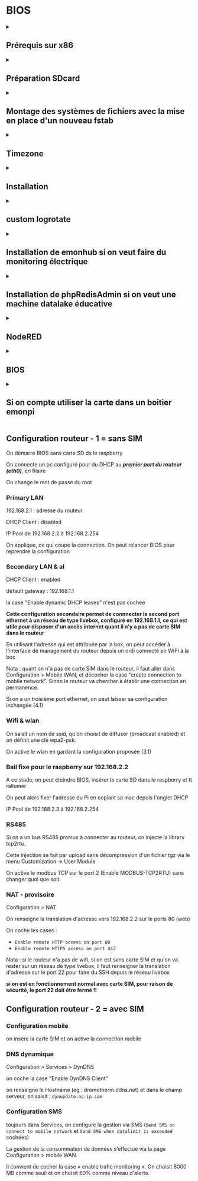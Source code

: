 # BIOS

<details id=1>
<summary><h2>Prérequis sur x86</h2></summary>

__étape non nécessaire sur plateforme ARM de type raspberry__

```
sudo echo $USER' ALL=(ALL) NOPASSWD: ALL' | sudo tee /etc/sudoers.d/$USER && sudo chmod 0440 /etc/sudoers.d/$USER
```
si on n'applique pas cette modification sur X86, sync ne fonctionnera pas
</details>


<details id=2>
<summary><h2>Préparation SDcard</h2></summary>

Télécharger la dernière raspios (ne plus utiliser les versions 32 bits) :

https://www.raspberrypi.org/software/operating-systems/#raspberry-pi-os-64-bit

Prendre la lite version sans desktop

Les images les plus récentes sont compressées au format xz qui a un bien meilleur taux de compression que zip. Il faut installer les utilitaires.
```
sudo apt install xz-utils

xz -d -v 2022-04-04-raspios-bullseye-armhf-lite.img.xz
2022-04-04-raspios-bullseye-armhf-lite.img.xz (1/1)
  100 %     296,6 MiB / 1 924,0 MiB = 0,154    53 MiB/s       0:36
```

Graver sur SD avec [balena etcher download page](https://www.balena.io/etcher/)

Avec les nouvelles images raspiOS, dès qu'on boote le PI, il faut avoir un écran et un clavier pour créer un utilisateur, prendre `pi` et `raspberry` puisque les choses sont changées en suivant. 

Si on veut utiliser une distribution ubuntu : https://cdimage.ubuntu.com/releases/

### Activer le SSH

Uniquement si on utilise raspiOS, pas nécessaire sous Ubuntu :
```
cd /media/alexandrecuer/boot
touch ssh
```

### Repartionner - solution 1 : gparted

C'est la solution la plus ergonomique pour organiser l'espace disque comme on le souhaite.
```
sudo gparted &
```
On redimensionne l'image qui contient le système et on utilise tout l'espace disque restant pour créer une nouvelle partition appelée datas en utilisant un système de fichier ext2

On boote le Pi

Pour vérifier que le partionnement s'est bien réalisé : `sudo parted -l`

### Repartionner - solution 2 : utiliser init_resize.sh

```
cd /media/alexandrecuer/boot
cp cmdline.txt cmdline2.txt
sed -i "s~init=\/usr\/lib\/raspi-config\/init_resize.sh~~" cmdline.txt
```
On boote le Pi :
```
wget https://raw.githubusercontent.com/openenergymonitor/EmonScripts/master/install/init_resize.sh
chmod +x init_resize.sh
sudo mv init_resize.sh /usr/lib/raspi-config/init_resize.sh
sudo mv /boot/cmdline2.txt /boot/cmdline.txt
sudo reboot
```
init_resize.sh uptodate par rapport à l'officiel - cf https://github.com/RPi-Distro/raspi-config/blob/master/usr/lib/raspi-config/init_resize.sh
```
https://raw.githubusercontent.com/alexandrecuer/EmonScripts/init_resize/install/init_resize.sh
```
On redimensionne la carte SD :
```
sudo resize2fs /dev/mmcblk0p2
sudo mkfs.ext2 -b 1024 /dev/mmcblk0p3
```
</details>

<details id=3>
<summary><h2>Montage des systèmes de fichiers avec la mise en place d'un nouveau fstab</h2></summary>

```
sudo mkdir /var/opt/emoncms
sudo chown www-data /var/opt/emoncms
wget https://raw.githubusercontent.com/openenergymonitor/EmonScripts/master/defaults/etc/fstab
sudo cp fstab /etc/fstab
sudo reboot
```
</details>

<details id=4>
<summary><h2>Timezone</h2></summary>

Si on est sous raspios : `sudo raspi-config`

Si on est sous Ubuntu, on commence par regarder la timezone :
```
timedatectl list-timezones | grep -i paris
Europe/Paris
ls -al /etc/localtime 
lrwxrwxrwx 1 root root 27 Apr 19 10:06 /etc/localtime -> /usr/share/zoneinfo/Etc/UTC
```
On met en place la nouvelle timezone :
```
sudo unlink /etc/localtime
sudo ln -s /usr/share/zoneinfo/Europe/Paris /etc/localtime
```
Pour vérifier que la nouvelle timezone est bien prise en compte :
```
timedatectl
```
</details>

<details id=5>
<summary><h2>Installation</h2></summary>
  
```
cd /opt
sudo mkdir openenergymonitor
sudo chown $(id -u -n):$(id -u -n) openenergymonitor
cd openenergymonitor
wget https://raw.githubusercontent.com/dromotherm/sandbox/master/makefile
```  
On met à jour la distribution
```
make osupdate
```
Si on veut utiliser log2ram (https://github.com/azlux/log2ram), il vaut mieux l'installer avant d'installer apache

```
make log2ram
```
On passe SIZE à 128Mo  `sudo nano /etc/log2ram.conf`

On reboote pour activer log2ram

Pour que l'installation du module backup ne pose pas de questions, on clone le repo EmonScripts
```
cd /opt/openenergymonitor
git clone https://github.com/openenergymonitor/EmonScripts
cp EmonScripts/install/emonsd.config.ini EmonScripts/install/config.ini
```

On installe les dépendances :
```
make apache
make mysql
make php
make redis
make mosquitto
```
on change le nom de machine et le mot de passe du sudoer :
```
make customize
```
On reboote le PI

On installe le moteur :
```
cd /opt/openenergymonitor
make emoncms
make sudoers
make apacheconf
make feedwriter
make service-runner
make emoncms_mqtt
```
On installe les modules :
```
make module name=graph
make module name=dashboard
make symodule name=sync
make symodule name=postprocess
make symodule name=backup
```
</details>

<details id=8>
<summary><h2>custom logrotate</h2></summary>

```
make custom_logrotate
```
</details>

<details id=6>
<summary><h2>Installation de emonhub si on veut faire du monitoring électrique</h2></summary>
  
```
cd /opt/openenergymonitor/EmonScripts/install
./emonhub.sh
cd /opt/openenergymonitor
make module name=config
```
</details>

<details id=7>
<summary><h2>Installation de phpRedisAdmin si on veut une machine datalake éducative</h2></summary>

```
cd /opt/openenergymonitor
make phpRedisAdmin
```
dans ce cas, il convient de sécuriser un minimum :
```
nano phpRedisAdmin/includes/config.sample.inc.php
```
on décommente la section login et on choisit un mot de passe pour admin

</details>

<details id=9>
<summary><h2>NodeRED</h2></summary>

```
bash <(curl -sL https://raw.githubusercontent.com/node-red/linux-installers/master/deb/update-nodejs-and-nodered)
sudo systemctl enable nodered.service
```

</details>

<details id=10>
<summary><h2>BIOS</h2></summary>

On passe sur la branche BIOS d'emoncms :
```
cd /var/www/emoncms
git remote set-url origin https://github.com/alexandrecuer/emoncms.git
git pull
git checkout bios_master
```
### Installation des dépendances
```
cd /opt/openenergymonitor
git clone http://github.com/alexjunk/BIOS2
```
si on veut utiliser la v1.0.0
```
cd BIOS2
git checkout v1.0.0
```
pour installer les dépendances : `./requires.sh`

### Tensorflow
Si on est sur plateforme arm (raspberry), il faut installer tensorflow manuellement. `./required.sh` ne prend en charge l'installation de tensorflow que sur x86.

```
cd /var/opt/emoncms
sudo mkdir test
sudo chown $(id -u -n):$(id -u -n) test
cd test
```

v2.1.0 pour buster 32 bits
```
export RELEASE=v2.1.0
export TF=tensorflow-2.1.0-cp37-none-linux_armv7l.whl
```
v2.4.0rc2 pour buster 32 bits
```
export RELEASE=v2.4.0rc2
export TF=tensorflow-2.4.0rc2-cp37-none-linux_armv7l.whl
```
v2.9.0 pour bullseye 64 bits :
```
export RELEASE=v2.9.0
export TF=tensorflow-2.9.0-cp39-none-linux_aarch64.whl
```
on télécharge la wheel et on l'installe avec pip
```
wget https://github.com/dromotherm/sandbox/releases/download/$RELEASE/$TF
TMPDIR=/var/opt/emoncms/test python3 -m pip install --upgrade --no-cache-dir --upgrade $TF
```

un repo avec plus de wheels, dont des versions lite plus légères : https://github.com/PINTO0309/Tensorflow-bin

https://qengineering.eu/

pas besoin de TMPDIR avec les versions lite.....

[Tester que tensorflow fonctionne correctement](../tensorflow/installOnRPI.md)

si problème de fonctionnement, on peut avoir à installer une version bien précise de numpy :
```
pip3 install --force-reinstall numpy==1.23
```

### [Ce qu'il se passe si on n'installe pas les dépendances](break.md)

### Installation du module pour emoncms

permet de visualiser les log des services liés à BIOS et de modifier les fichiers conf
```
cd /var/www/emoncms/Modules
git clone https://github.com/alexjunk/OBMmonitor
```
</details>

<details id=11>
<summary><h2>Si on compte utiliser la carte dans un boitier emonpi</h2></summary>

```
nano /opt/openenergymonitor/BIOS2/hardware/ihm.py
```
on modifie l'adresse du lcd et le pin du bouton de commande :

```
i2c_address = 0x27
gpiobutton = 23
```
Dans le run(), on remplace la ligne  :
```
push_btn = Button(gpiobutton, hold_time=5)
```
par :
```
push_btn = Button(gpiobutton, pull_up=False, hold_time=5)
```

</details>

## Configuration routeur - 1 = sans SIM

On démarre BIOS sans carte SD ds le raspberry

On connecte un pc configuré pour du DHCP au ***premier port du routeur (eth0)***, en filaire

On change le mot de passe du root

### Primary LAN

192.168.2.1 : adresse du routeur

DHCP Client : disabled

IP Pool de 192.168.2.2 à 192.168.2.254

On applique, ce qui coupe la connection. On peut relancer BIOS pour reprendre la configuration 

### Secondary LAN & al

DHCP Client : enabled

default gateway : 192.168.1.1

la case "Enable dynamic DHCP leases" n'est pas cochée

**Cette configuration secondaire permet de connnecter le second port éthernet à un réseau de type livebox, configuré en 192.168.1.1, ce qui est utile pour disposer d'un accès internet quant il n'y a pas de carte SIM dans le routeur** 

En utilisant l'adresse qui est attribuée par la box, on peut accéder à l'interface de management du routeur depuis un ordi connecté en WIFI à la box

Nota : quant on n'a pas de carte SIM dans le routeur, il faut aller dans Configuration > Mobile WAN, et décocher la case "create connection to mobile network". Sinon le routeur va chercher à établir une connection en permanence.

Si on a un troisième port ethernet, on peut laisser sa configuration inchangée (4.1)

### Wifi & wlan

On saisit un nom de ssid, qu'on choisit de diffuser (broadcast enabled) et on définit une clé wpa2-psk.

On active le wlan en gardant la configuration proposée (3.1)

### Bail fixe pour le raspberry sur 192.168.2.2

A ce stade, on peut éteindre BIOS, insérer la carte SD dans le raspberry et tt rallumer

On peut alors fixer l'adresse du Pi en copiant sa mac depuis l'onglet DHCP

IP Pool de 192.168.2.3 à 192.168.2.254

### RS485

Si on a un bus RS485 promux à connecter au routeur, on injecte la library tcp2rtu.

Cette injection se fait par upload sans décompression d'un fichier tgz via le menu Customization -> User Module

On active le modbus TCP sur le port 2 (Enable MODBUS-TCP2RTU) sans changer quoi que soit.

### NAT - provisoire

Configuration > NAT

On renseigne la translation d'adresse vers 192.168.2.2 sur le ports 80 (web)

On coche les cases : 

- `Enable remote HTTP access on port 80` 
- `Enable remote HTTPS access on port 443`

Nota : si le routeur n'a pas de wifi, si on est sans carte SIM et qu'on va rester sur un réseau de type livebox, il faut renseigner la translation d'adresse sur le port 22 pour faire du SSH depuis le réseau livebox

**si on est en fonctionnement normal avec carte SIM, pour raison de sécurité, le port 22 doit être fermé !!**

## Configuration routeur - 2 = avec SIM

### Configuration mobile

on insère la carte SIM et on active la connection mobile

### DNS dynamique

Configuration > Services > DynDNS

on coche la case "Enable DynDNS Client"

on renseigne le Hostname (eg : dromotherm.ddns.net) et dans le champ serveur, on saisit : `dynupdate.no-ip.com`

### Configuration SMS

toujours dans Services, on configure la gestion via SMS (`Send SMS on connect to mobile network` et `Send SMS when datalimit is exceeded` cochées)

La gestion de la consommation de données s’effectue via la page Configuration > mobile WAN.

Il convient de cocher la case « enable trafic monitoring ». On choisit 8000 MB comme seuil et on choisit 60% comme niveau d'alerte.
